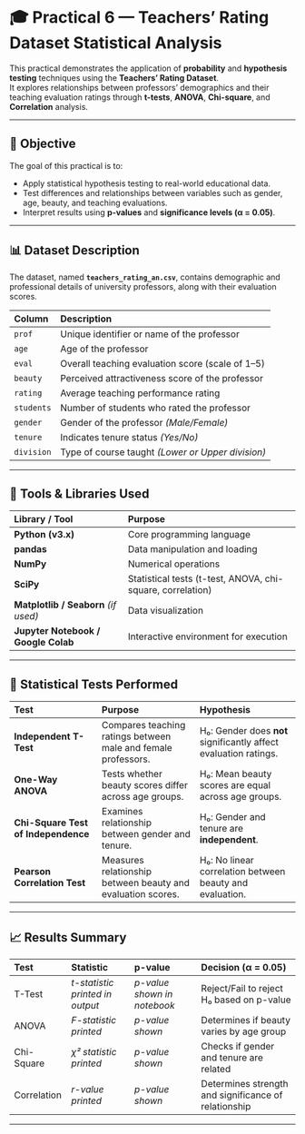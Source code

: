 # 🎓 Practical 6 — Teachers’ Rating Dataset Statistical Analysis

This practical demonstrates the application of **probability** and **hypothesis testing** techniques using the **Teachers’ Rating Dataset**.  
It explores relationships between professors’ demographics and their teaching evaluation ratings through **t-tests**, **ANOVA**, **Chi-square**, and **Correlation** analysis.

---

## 🧭 Objective

The goal of this practical is to:
- Apply statistical hypothesis testing to real-world educational data.  
- Test differences and relationships between variables such as gender, age, beauty, and teaching evaluations.  
- Interpret results using **p-values** and **significance levels (α = 0.05)**.

---

## 📊 Dataset Description

The dataset, named **`teachers_rating_an.csv`**, contains demographic and professional details of university professors, along with their evaluation scores.

| Column | Description |
|:-------|:-------------|
| `prof` | Unique identifier or name of the professor |
| `age` | Age of the professor |
| `eval` | Overall teaching evaluation score (scale of 1–5) |
| `beauty` | Perceived attractiveness score of the professor |
| `rating` | Average teaching performance rating |
| `students` | Number of students who rated the professor |
| `gender` | Gender of the professor *(Male/Female)* |
| `tenure` | Indicates tenure status *(Yes/No)* |
| `division` | Type of course taught *(Lower or Upper division)* |

---

## 🧰 Tools & Libraries Used

| Library / Tool | Purpose |
|:----------------|:---------|
| **Python (v3.x)** | Core programming language |
| **pandas** | Data manipulation and loading |
| **NumPy** | Numerical operations |
| **SciPy** | Statistical tests (t-test, ANOVA, chi-square, correlation) |
| **Matplotlib / Seaborn** *(if used)* | Data visualization |
| **Jupyter Notebook / Google Colab** | Interactive environment for execution |

---

## 🧪 Statistical Tests Performed

| Test | Purpose | Hypothesis |
|:------|:----------|:------------|
| **Independent T-Test** | Compares teaching ratings between male and female professors. | H₀: Gender does **not** significantly affect evaluation ratings. |
| **One-Way ANOVA** | Tests whether beauty scores differ across age groups. | H₀: Mean beauty scores are equal across age groups. |
| **Chi-Square Test of Independence** | Examines relationship between gender and tenure. | H₀: Gender and tenure are **independent**. |
| **Pearson Correlation Test** | Measures relationship between beauty and evaluation scores. | H₀: No linear correlation between beauty and evaluation. |

---

## 📈 Results Summary

| Test | Statistic | p-value | Decision (α = 0.05) |
|:------|:-----------|:---------|:--------------------|
| T-Test | *t-statistic printed in output* | *p-value shown in notebook* | Reject/Fail to reject H₀ based on p-value |
| ANOVA | *F-statistic printed* | *p-value shown* | Determines if beauty varies by age group |
| Chi-Square | *χ² statistic printed* | *p-value shown* | Checks if gender and tenure are related |
| Correlation | *r-value printed* | *p-value shown* | Determines strength and significance of relationship |

---

